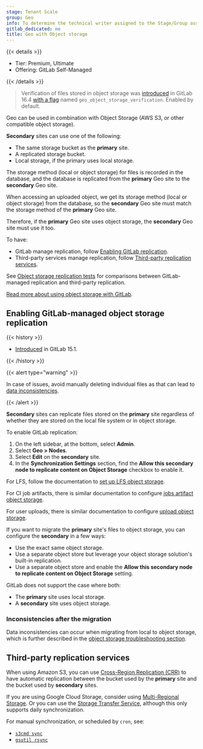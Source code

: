 ```yaml
---
stage: Tenant Scale
group: Geo
info: To determine the technical writer assigned to the Stage/Group associated with this page, see https://handbook.gitlab.com/handbook/product/ux/technical-writing/#assignments
gitlab_dedicated: no
title: Geo with Object storage
---
```


{{< details >}}

- Tier: Premium, Ultimate
- Offering: GitLab Self-Managed

{{< /details >}}

> Verification of files stored in object storage was [introduced](https://gitlab.com/groups/gitlab-org/-/epics/8056) in GitLab 16.4 [with a flag](../../feature_flags.md) named `geo_object_storage_verification`. Enabled by default.

Geo can be used in combination with Object Storage (AWS S3, or other compatible object storage).

**Secondary** sites can use one of the following:

- The same storage bucket as the **primary** site.
- A replicated storage bucket.
- Local storage, if the primary uses local storage.

The storage method (local or object storage) for files is recorded in the database, and the database
is replicated from the **primary** Geo site to the **secondary** Geo site.

When accessing an uploaded object, we get its storage method (local or object storage) from the
database, so the **secondary** Geo site must match the storage method of the **primary** Geo site.

Therefore, if the **primary** Geo site uses object storage, the **secondary** Geo site must use it too.

To have:

- GitLab manage replication, follow [Enabling GitLab replication](#enabling-gitlab-managed-object-storage-replication).
- Third-party services manage replication, follow [Third-party replication services](#third-party-replication-services).

See [Object storage replication tests](geo_validation_tests.md#object-storage-replication-tests) for comparisons between GitLab-managed replication and third-party replication.

[Read more about using object storage with GitLab](../../object_storage.md).

## Enabling GitLab-managed object storage replication

{{< history >}}

- [Introduced](https://gitlab.com/groups/gitlab-org/-/epics/5551) in GitLab 15.1.

{{< /history >}}

{{< alert type="warning" >}}

In case of issues, avoid manually deleting individual files as that can lead to [data inconsistencies](#inconsistencies-after-the-migration).

{{< /alert >}}

**Secondary** sites can replicate files stored on the **primary** site regardless of
whether they are stored on the local file system or in object storage.

To enable GitLab replication:

1. On the left sidebar, at the bottom, select **Admin**.
1. Select **Geo > Nodes**.
1. Select **Edit** on the **secondary** site.
1. In the **Synchronization Settings** section, find the **Allow this secondary node to replicate content on Object Storage**
   checkbox to enable it.

For LFS, follow the documentation to
[set up LFS object storage](../../lfs/_index.md#storing-lfs-objects-in-remote-object-storage).

For CI job artifacts, there is similar documentation to configure
[jobs artifact object storage](../../cicd/job_artifacts.md#using-object-storage).

For user uploads, there is similar documentation to configure [upload object storage](../../uploads.md#using-object-storage).

If you want to migrate the **primary** site's files to object storage, you can
configure the **secondary** in a few ways:

- Use the exact same object storage.
- Use a separate object store but leverage your object storage solution's built-in
  replication.
- Use a separate object store and enable the **Allow this secondary node to replicate
  content on Object Storage** setting.

GitLab does not support the case where both:

- The **primary** site uses local storage.
- A **secondary** site uses object storage.

### Inconsistencies after the migration

Data inconsistencies can occur when migrating from local to object storage,
which is further described in the [object storage troubleshooting section](../../object_storage.md#inconsistencies-after-migrating-to-object-storage).

## Third-party replication services

When using Amazon S3, you can use
[Cross-Region Replication (CRR)](https://docs.aws.amazon.com/AmazonS3/latest/dev/crr.html) to
have automatic replication between the bucket used by the **primary** site and
the bucket used by **secondary** sites.

If you are using Google Cloud Storage, consider using
[Multi-Regional Storage](https://cloud.google.com/storage/docs/storage-classes#multi-regional).
Or you can use the [Storage Transfer Service](https://cloud.google.com/storage-transfer/docs/overview),
although this only supports daily synchronization.

For manual synchronization, or scheduled by `cron`, see:

- [`s3cmd sync`](https://s3tools.org/s3cmd-sync)
- [`gsutil rsync`](https://cloud.google.com/storage/docs/gsutil/commands/rsync)
